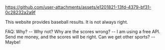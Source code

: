 
https://github.com/user-attachments/assets/e1201821-13fd-4379-bf31-0c28232a2a9f

This website provides baseball results. It is not always right. 

FAQ: 
Why? -- Why not?
Why are the scores wrong? -- I am using a free API. Send me money, and the scores will be right.
Can we get other sports? -- Maybe!
